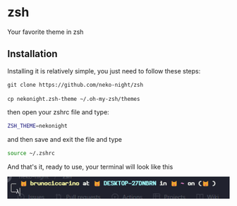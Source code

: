 # zsh

Your favorite theme in zsh

## Installation

Installing it is relatively simple, you just need to follow these steps:

```shell
git clone https://github.com/neko-night/zsh

cp nekonight.zsh-theme ~/.oh-my-zsh/themes
```

then open your zshrc file and type:

```zsh 
ZSH_THEME=nekonight
```

and then save and exit the file and type

```zsh 
source ~/.zshrc 
```

And that's it, ready to use, your terminal will look like this

![preview](./nekonight-zsh.jpg)
